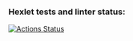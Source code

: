 ### Hexlet tests and linter status:
[![Actions Status](https://github.com/supertestuser123/python-project-83/actions/workflows/hexlet-check.yml/badge.svg)](https://github.com/supertestuser123/python-project-83/actions)